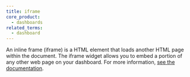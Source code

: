 ```yaml
---
title: iframe
core_product:
  - dashboards
related_terms:
  - dashboard
---
```

An inline frame (iframe) is a HTML element that loads another HTML page within the document. The iframe widget allows you to embed a portion of any other web page on your dashboard. For more information, <a href="/dashboards/widgets/iframe/">see the documentation</a>.